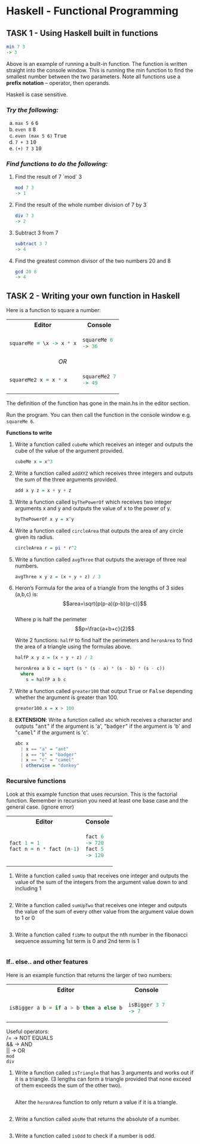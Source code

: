 # Haskell - Functional Programming
## TASK 1 - Using Haskell built in functions

```haskell
min 7 3
-> 3
```
Above is an example of running a built-in function. The function is written straight into the console window. This is running the min function to find the smallest number between the two parameters. Note all functions use a **prefix notation** – operator, then operands.

Haskell is case sensitive.

### *Try the following:*

<ol type="a">
    <li><code>max 5 6</code> <samp>6</samp></li>
    <li><code>even 8</code> <samp>8</samp></li>
    <li><code>even (max 5 6)</code> <samp>True</samp></li>
    <li><code>7 + 3</code> <samp>10</samp></li>
    <li><code>(+) 7 3</code> <samp>10</samp></li>
</ol>

### *Find functions to do the following:*
1.  Find the result of 7 \`mod\` 3
    ```haskell
    mod 7 3
    -> 1
    ```
2.  Find the result of the whole number division of 7 by 3
    ```haskell
    div 7 3
    -> 2
    ```
3.  Subtract 3 from 7
    ```haskell
    subtract 3 7 
    -> 4
    ```
4.  Find the greatest common divisor of the two numbers 20 and 8
    ```haskell
    gcd 20 8
    -> 4
    ```

## TASK 2 - Writing your own function in Haskell

Here is a function to square a number:
<table>
<tr>
<th align=center>Editor</th>
<th align=center>Console</th>
<tr>
<td>

```haskell
squareMe = \x -> x * x
```

</td>
<td>

```haskell
squareMe 6
-> 36
```

</td>
</tr>
<tr>
<td colspan=2 align=center>
<i>OR</i>
</td>
</tr>
<tr>
<td>

```haskell
squareMe2 x = x * x
```

</td>
<td>

```haskell
squareMe2 7
-> 49
```

</td>
</table>

The definition of the function has gone in the main.hs in the editor section.

Run the program. You can then call the function in the console window e.g. `squareMe 6`.

**Functions to write**

1.  Write a function called `cubeMe` which receives an integer and outputs the cube of the value of the argument provided. 
    ```haskell 
    cubeMe x = x^3
    ```
2.  Write a function called `addXYZ` which receives three integers and outputs the sum of the three arguments provided.
    ```haskell
    add x y z = x + y + z
    ```
3.  Write a function called `byThePowerOf` which receives two integer arguments x and y and outputs the value of x to the power of y.
    ```haskell
    byThePowerOf x y = x^y
    ```
4.  Write a function called `circleArea` that outputs the area of any circle given its radius.
    ```haskell
    circleArea r = pi * r^2
    ```
5.  Write a function called `avgThree` that outputs the average of three real numbers.
    ```haskell
    avgThree x y z = (x + y + z) / 3
    ```
6.  Heron’s Formula for the area of a triangle from the lengths of 3 sides (a,b,c) is: 
    $$area=\sqrt{p(p-a)(p-b)(p-c)}$$  
    Where p is half the perimeter
    $$p=\frac{a+b+c}{2}$$

    Write 2 functions: `halfP` to find half the perimeters and `heronArea` to find the area of a triangle using the formulas above.
    ```haskell
    halfP x y z = (x + y + z) / 2

    heronArea a b c = sqrt (s * (s - a) * (s - b) * (s - c))
      where
        s = halfP a b c
    ```
7.  Write a function called `greater100` that output <samp>True</samp> or <samp>False</samp> depending whether the argument is greater than 100.
    ```haskell
    greater100 x = x > 100
    ```
8.  **EXTENSION**: Write a function called `abc` which receives a character and outputs "<samp>ant</samp>" if the argument is 'a', "<samp>badger</samp>" if the argument is 'b' and "<samp>camel</samp>" if the argument is 'c'.
    ```haskell
    abc x
      | x == "a" = "ant"
      | x == "b" = "badger"
      | x == "c" = "camel"
      | otherwise = "donkey"
    ```
### **Recursive functions**

Look at this example function that uses recursion. This is the factorial function. Remember in recursion you need at least one base case and the general case. (ignore error)

<table>
<tr>
<th align=center>Editor</th>
<th align=center>Console</th>
<tr>
<td>

```haskell
fact 1 = 1
fact n = n * fact (n-1)
```

</td>
<td>

```haskell
fact 6
-> 720
fact 5
-> 120
```

</td>
</tr>
</table>

1.  Write a function called `sumUp` that receives one integer and outputs the value of the sum of the integers from the argument value down to and including 1
    ```haskell
    ```

2.  Write a function called `sumUpTwo` that receives one integer and outputs the value of the sum of every other value from the argument value down to 1 or 0
    ```haskell
    ```
3.  Write a function called `fibMe` to output the nth number in the fibonacci sequence assuming 1st term is 0 and 2nd term is 1  
    ```haskell
    ```
### If.. else.. and other features

Here is an example function that returns the larger of two numbers:

<table>
<tr>
<th align=center>Editor</th>
<th align=center>Console</th>
<tr>
<td>

```haskell
isBigger a b = if a > b then a else b
```

</td>
<td>

```haskell
isBigger 3 7
-> 7
```

</td>
</tr>
</table>

Useful operators:\
/= -> NOT EQUALS\
&& -> AND\
|| -> OR\
`mod`\
`div`

1.  Write a function called `isTriangle` that has 3 arguments and works out if it is a triangle. (3 lengths can form a triangle provided that none exceed of them exceeds the sum of the other two).
    ```haskell
    ```
    Alter the `heronArea` function to only return a value if it is a triangle.
    ```haskell
    ```

2.  Write a function called `absMe` that returns the absolute of a number.
    ```haskell
    ```

3.  Write a function called `isOdd` to check if a number is odd.
    ```haskell
    ```